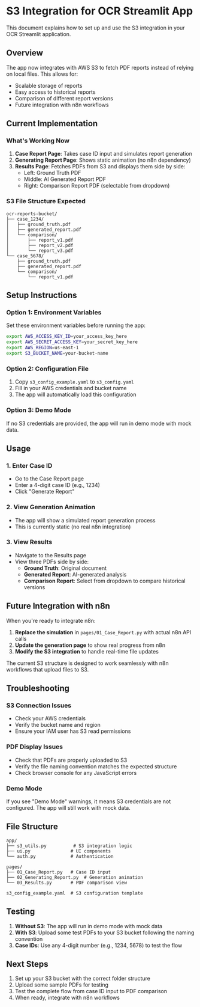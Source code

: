 # S3 Integration for OCR Streamlit App

This document explains how to set up and use the S3 integration in your OCR Streamlit application.

## Overview

The app now integrates with AWS S3 to fetch PDF reports instead of relying on local files. This allows for:
- Scalable storage of reports
- Easy access to historical reports
- Comparison of different report versions
- Future integration with n8n workflows

## Current Implementation

### What's Working Now
1. **Case Report Page**: Takes case ID input and simulates report generation
2. **Generating Report Page**: Shows static animation (no n8n dependency)
3. **Results Page**: Fetches PDFs from S3 and displays them side by side:
   - Left: Ground Truth PDF
   - Middle: AI Generated Report PDF  
   - Right: Comparison Report PDF (selectable from dropdown)

### S3 File Structure Expected
```
ocr-reports-bucket/
├── case_1234/
│   ├── ground_truth.pdf
│   ├── generated_report.pdf
│   └── comparison/
│       ├── report_v1.pdf
│       ├── report_v2.pdf
│       └── report_v3.pdf
└── case_5678/
    ├── ground_truth.pdf
    ├── generated_report.pdf
    └── comparison/
        └── report_v1.pdf
```

## Setup Instructions

### Option 1: Environment Variables
Set these environment variables before running the app:

```bash
export AWS_ACCESS_KEY_ID=your_access_key_here
export AWS_SECRET_ACCESS_KEY=your_secret_key_here
export AWS_REGION=us-east-1
export S3_BUCKET_NAME=your-bucket-name
```

### Option 2: Configuration File
1. Copy `s3_config_example.yaml` to `s3_config.yaml`
2. Fill in your AWS credentials and bucket name
3. The app will automatically load this configuration

### Option 3: Demo Mode
If no S3 credentials are provided, the app will run in demo mode with mock data.

## Usage

### 1. Enter Case ID
- Go to the Case Report page
- Enter a 4-digit case ID (e.g., 1234)
- Click "Generate Report"

### 2. View Generation Animation
- The app will show a simulated report generation process
- This is currently static (no real n8n integration)

### 3. View Results
- Navigate to the Results page
- View three PDFs side by side:
  - **Ground Truth**: Original document
  - **Generated Report**: AI-generated analysis
  - **Comparison Report**: Select from dropdown to compare historical versions

## Future Integration with n8n

When you're ready to integrate n8n:

1. **Replace the simulation** in `pages/01_Case_Report.py` with actual n8n API calls
2. **Update the generation page** to show real progress from n8n
3. **Modify the S3 integration** to handle real-time file updates

The current S3 structure is designed to work seamlessly with n8n workflows that upload files to S3.

## Troubleshooting

### S3 Connection Issues
- Check your AWS credentials
- Verify the bucket name and region
- Ensure your IAM user has S3 read permissions

### PDF Display Issues
- Check that PDFs are properly uploaded to S3
- Verify the file naming convention matches the expected structure
- Check browser console for any JavaScript errors

### Demo Mode
If you see "Demo Mode" warnings, it means S3 credentials are not configured. The app will still work with mock data.

## File Structure

```
app/
├── s3_utils.py          # S3 integration logic
├── ui.py               # UI components
└── auth.py             # Authentication

pages/
├── 01_Case_Report.py   # Case ID input
├── 02_Generating_Report.py  # Generation animation
└── 03_Results.py       # PDF comparison view

s3_config_example.yaml  # S3 configuration template
```

## Testing

1. **Without S3**: The app will run in demo mode with mock data
2. **With S3**: Upload some test PDFs to your S3 bucket following the naming convention
3. **Case IDs**: Use any 4-digit number (e.g., 1234, 5678) to test the flow

## Next Steps

1. Set up your S3 bucket with the correct folder structure
2. Upload some sample PDFs for testing
3. Test the complete flow from case ID input to PDF comparison
4. When ready, integrate with n8n workflows
